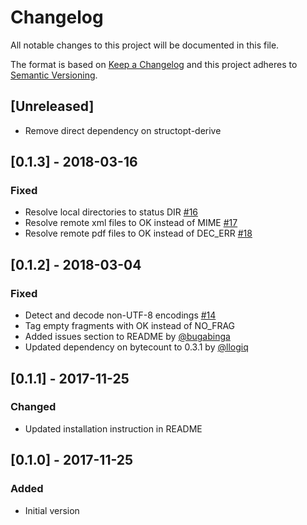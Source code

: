 # Changelog
All notable changes to this project will be documented in this file.

The format is based on [Keep a Changelog](http://keepachangelog.com/en/1.0.0/)
and this project adheres to [Semantic Versioning](http://semver.org/spec/v2.0.0.html).

## [Unreleased]
- Remove direct dependency on structopt-derive

## [0.1.3] - 2018-03-16
### Fixed
- Resolve local directories to status DIR [#16](https://github.com/mattias-p/linky/issues/16)
- Resolve remote xml files to OK instead of MIME [#17](https://github.com/mattias-p/linky/issues/17)
- Resolve remote pdf files to OK instead of DEC\_ERR [#18](https://github.com/mattias-p/linky/issues/18)

## [0.1.2] - 2018-03-04
### Fixed
- Detect and decode non-UTF-8 encodings [#14](https://github.com/mattias-p/linky/issues/14)
- Tag empty fragments with OK instead of NO\_FRAG
- Added issues section to README by [@bugabinga]
- Updated dependency on bytecount to 0.3.1 by [@llogiq]

## [0.1.1] - 2017-11-25
### Changed
- Updated installation instruction in README

## [0.1.0] - 2017-11-25
### Added
- Initial version


[@bugabinga]: https://github.com/bugabinga/
[@llogiq]: https://github.com/llogiq/
